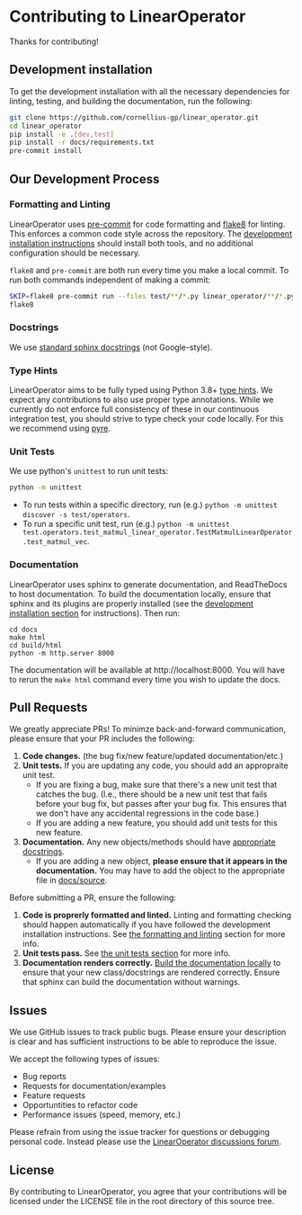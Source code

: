 # Contributing to LinearOperator

Thanks for contributing!

## Development installation

To get the development installation with all the necessary dependencies for
linting, testing, and building the documentation, run the following:
```bash
git clone https://github.com/cornellius-gp/linear_operator.git
cd linear_operator
pip install -e .[dev,test]
pip install -r docs/requirements.txt
pre-commit install
```


## Our Development Process

### Formatting and Linting

LinearOperator uses [pre-commit](https://pre-commit.com) for code formatting
and [flake8](https://flake8.pycqa.org/en/latest/) for linting.
This enforces a common code style across the repository.
The [development installation instructions](#development-installation) should install both tools, and no additional configuration should be necessary.

`flake8` and `pre-commit` are both run every time you make a local commit.
To run both commands independent of making a commit:
```bash
SKIP=flake8 pre-commit run --files test/**/*.py linear_operator/**/*.py
flake8
```

### Docstrings
We use [standard sphinx docstrings](https://sphinx-rtd-tutorial.readthedocs.io/en/latest/docstrings.html) (not Google-style).


### Type Hints

LinearOperator aims to be fully typed using Python 3.8+
[type hints](https://www.python.org/dev/peps/pep-0484/).
We expect any contributions to also use proper type annotations.
While we currently do not enforce full consistency of these in our continuous integration
test, you should strive to type check your code locally.
For this we recommend using [pyre](https://pyre-check.org/).


### Unit Tests

We use python's `unittest` to run unit tests:
```bash
python -m unittest
```

- To run tests within a specific directory, run (e.g.) `python -m unittest discover -s test/operators`.
- To run a specific unit test, run (e.g.) `python -m unittest test.operators.test_matmul_linear_operator.TestMatmulLinearOperator.test_matmul_vec`.


### Documentation

LinearOperator uses sphinx to generate documentation, and ReadTheDocs to host documentation.
To build the documentation locally, ensure that sphinx and its plugins are properly installed (see the [development installation section](#development-installation) for instructions).
Then run:

```baseh
cd docs
make html
cd build/html
python -m http.server 8000
```

The documentation will be available at http://localhost:8000.
You will have to rerun the `make html` command every time you wish to update the docs.

## Pull Requests
We greatly appreciate PRs! To minimze back-and-forward communication, please ensure that your PR includes the following:

1. **Code changes.** (the bug fix/new feature/updated documentation/etc.)
1. **Unit tests.** If you are updating any code, you should add an appropraite unit test.
   - If you are fixing a bug, make sure that there's a new unit test that catches the bug.
     (I.e., there should be a new unit test that fails before your bug fix, but passes after your bug fix.
     This ensures that we don't have any accidental regressions in the code base.)
   - If you are adding a new feature, you should add unit tests for this new feature.
1. **Documentation.** Any new objects/methods should have [appropriate docstrings](#docstrings).
   - If you are adding a new object, **please ensure that it appears in the documentation.**
     You may have to add the object to the appropriate file in [docs/source](https://github.com/cornellius-gp/linear_operator/tree/main/docs/source).

Before submitting a PR, ensure the following:
1. **Code is proprerly formatted and linted.** Linting and formatting checking should happen automatically if you have followed the development installation instructions.
   See [the formatting and linting](#formatting-and-linting) section for more info.
1. **Unit tests pass.** See [the unit tests section](#unit-tests) for more info.
1. **Documentation renders correctly.** [Build the documentation locally](#documentation) to ensure that your new class/docstrings are rendered correctly. Ensure that sphinx can build the documentation without warnings.


## Issues

We use GitHub issues to track public bugs. Please ensure your description is
clear and has sufficient instructions to be able to reproduce the issue.

We accept the following types of issues:
- Bug reports
- Requests for documentation/examples
- Feature requests
- Opportuntities to refactor code
- Performance issues (speed, memory, etc.)

Please refrain from using the issue tracker for questions or debugging personal code.
Instead please use the [LinearOperator discussions forum](https://github.com/cornellius-gp/linear_operator/discussions).

## License

By contributing to LinearOperator, you agree that your contributions will be licensed
under the LICENSE file in the root directory of this source tree.
